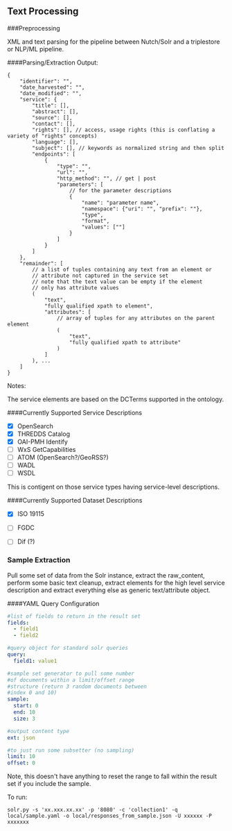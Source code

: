 ## Text Processing 

###Preprocessing

XML and text parsing for the pipeline between Nutch/Solr and a triplestore or NLP/ML pipeline.

####Parsing/Extraction Output:

```
{
	"identifier": "",
	"date_harvested": "",
	"date_modified": "",
	"service": {
		"title": [],
		"abstract": [],
		"source": [],
		"contact": [],
		"rights": [], // access, usage rights (this is conflating a variety of "rights" concepts)
		"language": [],
		"subject": [], // keywords as normalized string and then split
		"endpoints": [
			{
				"type": "", 
				"url": "", 
				"http_method": "", // get | post
				"parameters": [
					// for the parameter descriptions
					{
						"name": "parameter name",
						"namespace": {"uri": "", "prefix": ""},
						"type",
						"format",
						"values": [""]
					}
				]
			}
		]
	},
	"remainder": [
		// a list of tuples containing any text from an element or 
		// attribute not captured in the service set
		// note that the text value can be empty if the element
		// only has attribute values
		(
			"text",
			"fully qualified xpath to element",
			"attributes": [
				// array of tuples for any attributes on the parent element
				(
					"text",
					"fully qualified xpath to attribute"
				)
			]
		), ...
	]
}
```

Notes:

The service elements are based on the DCTerms supported in the ontology. 

####Currently Supported Service Descriptions

- [x] OpenSearch
- [x] THREDDS Catalog
- [x] OAI-PMH Identify
- [ ] WxS GetCapabilities
- [ ] ATOM (OpenSearch?/GeoRSS?)
- [ ] WADL
- [ ] WSDL

This is contigent on those service types having service-level descriptions. 

####Currently Supported Dataset Descriptions

- [x] ISO 19115
- [ ] FGDC
- [ ] Dif (?)


### Sample Extraction

Pull some set of data from the Solr instance, extract the raw_content, perform some basic text cleanup, extract elements for the high level service description and extract everything else as generic text/attribute object.

####YAML Query Configuration

```yaml
#list of fields to return in the result set
fields:
  - field1
  - field2

#query object for standard solr queries
query:
  field1: value1

#sample set generator to pull some number
#of documents within a limit/offset range 
#structure (return 3 random documents between
#index 0 and 10)
sample:
  start: 0
  end: 10
  size: 3

#output content type
ext: json

#to just run some subsetter (no sampling)
limit: 10
offset: 0

```

Note, this doesn't have anything to reset the range to fall within the result set if you include the sample.


To run:

```
solr.py -s 'xx.xxx.xx.xx' -p '8080' -c 'collection1' -q local/sample.yaml -o local/responses_from_sample.json -U xxxxxx -P xxxxxxx

```
